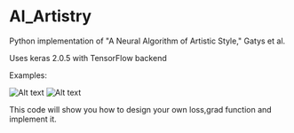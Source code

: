 # AI_Artistry
Python implementation of "A Neural Algorithm of Artistic Style," Gatys et al.

Uses keras 2.0.5 with TensorFlow backend

Examples:

![Alt text](./examples/cubist_cat.png?raw=true "Cubist Cat")
![Alt text](./examples/starry_hall.jpg?raw=true "Starry Hall")

This code will show you how to design your own loss,grad function and implement it.

